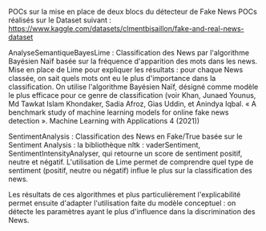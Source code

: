 POCs sur la mise en place de deux blocs du détecteur de Fake News
POCs réalisés sur le Dataset suivant : https://www.kaggle.com/datasets/clmentbisaillon/fake-and-real-news-dataset

AnalyseSemantiqueBayesLime :
Classification des News par l'algorithme Bayésien Naïf basée sur la fréquence d'apparition des mots dans les news.
Mise en place de Lime pour expliquer les résultats : pour chaque News classée, on sait quels mots ont eu le plus d'importance dans la classification.
On utilise l'algorithme Bayésien Naïf, désigné comme modèle le plus efficace pour ce genre de classification (voir Khan, Junaed Younus, Md Tawkat Islam Khondaker, Sadia Afroz, Gias Uddin, et Anindya Iqbal. « A benchmark study of machine learning models for online fake news detection ». Machine Learning with Applications 4 (2021))

SentimentAnalysis :
Classification des News en Fake/True basée sur le Sentiment Analysis : la bibliothèque nltk : vaderSentiment, SentimentIntensityAnalyser, qui retourne un score de sentiment positif, neutre et négatif.
L'utilisation de Lime permet de comprendre quel type de sentiment (positif, neutre ou négatif) influe le plus sur la classification des news.


Les résultats de ces algorithmes et plus particulièrement l'explicabilité permet ensuite d'adapter l'utilisation faite du modèle conceptuel : on détecte les paramètres ayant le plus d'influence dans la discrimination des News.


